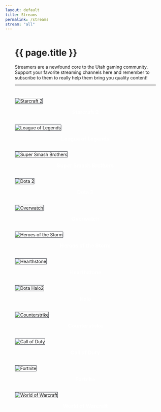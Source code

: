 ```yaml
---
layout: default
title: Streams
permalink: /streams
stream: "all"
---
```


<div style="max-width: 1200px;padding: 0 30px;margin: auto;">
  <div class="heading" style="margin: 50px 0 0">
    <h1>
      {{ page.title }}
    </h1>
  </div>
  <p>Streamers are a newfound core to the Utah gaming community. Support your favorite streaming channels here and remember to subscribe to them to really help them bring you quality content!</p>
  <hr style="margin-bottom: 40px;">
  <div class="row">
    <div class="col-xs-6 col-sm-4">
      <a href="{{ site.url }}/streams/starcraft-2">
        <img src="{{ site.url }}/assets/images/banners/starcraft-2.png" alt="Starcraft 2"/>
        <h3>Starcraft 2</h3>
      </a>
    </div>
    <div class="col-xs-6 col-sm-4">
      <a href="{{ site.url }}/streams/league-of-legends">
        <img src="{{ site.url }}/assets/images/banners/league-of-legends.png" alt="League of Legends"/>
        <h3>League of Legends</h3>
      </a>
    </div>
    <div class="col-xs-6 col-sm-4">
      <a href="{{ site.url }}/streams/super-smash-brothers">
        <img src="{{ site.url }}/assets/images/banners/super-smash-brothers.png" alt="Super Smash Brothers"/>
        <h3>Super Smash Brothers</h3>
      </a>
    </div>
    <div class="col-xs-6 col-sm-4">
      <a href="{{ site.url }}/streams/dota-2">
        <img src="{{ site.url }}/assets/images/banners/dota-2.png" alt="Dota 2"/>
        <h3>Dota 2</h3>
      </a>
    </div>
    <div class="col-xs-6 col-sm-4">
      <a href="{{ site.url }}/streams/overwatch">
        <img src="{{ site.url }}/assets/images/banners/overwatch.png" alt="Overwatch"/>
        <h3>Overwatch</h3>
      </a>
    </div>
    <div class="col-xs-6 col-sm-4">
      <a href="{{ site.url }}/streams/heroes-of-the-storm">
        <img src="{{ site.url }}/assets/images/banners/heroes-of-the-storm.png" alt="Heroes of the Storm"/>
        <h3>Heroes of the Storm</h3>
      </a>
    </div>
    <div class="col-xs-6 col-sm-4">
      <a href="{{ site.url }}/streams/hearthstone">
        <img src="{{ site.url }}/assets/images/banners/hearthstone.png" alt="Hearthstone"/>
        <h3>Hearthstone</h3>
      </a>
    </div>
    <div class="col-xs-6 col-sm-4">
      <a href="{{ site.url }}/streams/halo">
        <img src="{{ site.url }}/assets/images/banners/halo.png" alt="Dota Halo2"/>
        <h3>Halo</h3>
      </a>
    </div>
    <div class="col-xs-6 col-sm-4">
      <a href="{{ site.url }}/streams/counterstrike">
        <img src="{{ site.url }}/assets/images/banners/counterstrike.png" alt="Counterstrike"/>
        <h3>Counterstrike</h3>
      </a>
    </div>
    <div class="col-xs-6 col-sm-4">
      <a href="{{ site.url }}/streams/call-of-duty">
        <img src="{{ site.url }}/assets/images/banners/call-of-duty.png" alt="Call of Duty"/>
        <h3>Call of Duty</h3>
      </a>
    </div>
    <div class="col-xs-6 col-sm-4">
      <a href="{{ site.url }}/streams/fortnite">
        <img src="{{ site.url }}/assets/images/banners/fortnite.png" alt="Fortnite"/>
        <h3>Fortnite</h3>
      </a>
    </div>
    <div class="col-xs-6 col-sm-4">
      <a href="{{ site.url }}/streams/warcraft">
        <img src="{{ site.url }}/assets/images/banners/warcraft.png" alt="World of Warcraft"/>
        <h3>World of Warcraft</h3>
      </a>
    </div>
  </div>
</div>

<style>
  .row a {
    text-decoration: none;
  }
  .row h3 {
    text-align: center;
    margin: 15px 0 30px;
    color: #fff;
  }
  .row img {
    border: 1px solid #2d313a;
  }
</style>
